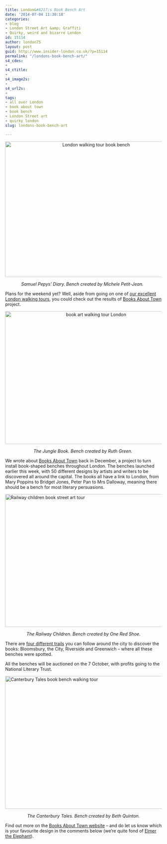 ```yaml
---
title: London&#8217;s Book Bench Art
date: '2014-07-04 11:30:18'
categories:
- blog
- London Street Art &amp; Graffiti
- Quirky, weird and bizarre London
id: 15114
author: london75
layout: post
guid: http://www.insider-london.co.uk/?p=15114
permalink: "/londons-book-bench-art/"
s4_cdes:
- 
s4_ctitle:
- 
s4_image2s:
- 
s4_url2s:
- 
tags:
- all over London
- book about town
- book bench
- London Street art
- quirky london
slug: londons-book-bench-art

---
```

<p style="text-align: center;">
  <a href="http://www.insider-london.co.uk/wp-content/uploads/2014/07/London-walking-tour-book-bench.jpg"><img class="alignnone size-full wp-image-15116" src="http://www.insider-london.co.uk/wp-content/uploads/2014/07/London-walking-tour-book-bench.jpg" alt="London walking tour book bench" width="569" height="436" /></a>
</p>

<p style="text-align: center;">
  <em>Samuel Pepys&#8217; Diary. Bench created by Michele Petit-Jean.  </em>
</p>

Plans for the weekend yet? Well, aside from going on one of <a href="http://www.insider-london.co.uk/" target="_blank">our excellent London walking tours</a>, you could check out the results of [Books About Town](http://www.booksabouttown.org.uk/) project.

<p style="text-align: center;">
  <a href="http://www.insider-london.co.uk/wp-content/uploads/2014/07/jungle-book.jpg"><img class="alignnone size-full wp-image-15117" src="http://www.insider-london.co.uk/wp-content/uploads/2014/07/jungle-book.jpg" alt="book art walking tour London" width="569" height="427" /></a>
</p>

<p style="text-align: center;">
  <em>The Jungle Book. Bench created by Ruth Green. </em>
</p>

We wrote about [Books About Town](http://www.insider-london.co.uk/2013/12/10/london-benches-books/) back in December, a project to turn install book-shaped benches throughout London. The benches launched earlier this week, with 50 different designs by artists and writers to be discovered all around the capital. The books all have a link to London, from Mary Poppins to Bridget Jones, Peter Pan to Mrs Dalloway, meaning there should be a bench for most literary persuasions.

[<img class="size-full wp-image-15118 aligncenter" src="http://www.insider-london.co.uk/wp-content/uploads/2014/07/railway-children.jpg" alt="Railway children book street art tour" width="569" height="427" />](http://www.insider-london.co.uk/wp-content/uploads/2014/07/railway-children.jpg)

<p style="text-align: center;">
  <em>The Railway Children. Bench created by One Red Shoe.</em>
</p>

There are [four different trails](http://www.booksabouttown.org.uk/?action=ListTrails) you can follow around the city to discover the books: Bloomsbury, the City, Riverside and Greenwich &#8211; where all these benches were spotted.

All the benches will be auctioned on the 7 October, with profits going to the National Literary Trust.

[<img class="size-full wp-image-15119 aligncenter" src="http://www.insider-london.co.uk/wp-content/uploads/2014/07/Canterbury-Tales.jpg" alt="Canterbury Tales book bench walking tour" width="569" height="427" />](http://www.insider-london.co.uk/wp-content/uploads/2014/07/Canterbury-Tales.jpg)

<p style="text-align: center;">
  <em>The Canterbury Tales. Bench created by Beth Quinton.</em>
</p>

Find out more on the [Books About Town website](http://www.booksabouttown.org.uk/) &#8211; and do let us know which is your favourite design in the comments below (we&#8217;re quite fond of <a href="http://www.booksabouttown.org.uk/?action=ViewBench&Id=9" target="_blank">Elmer the Elephant</a>).